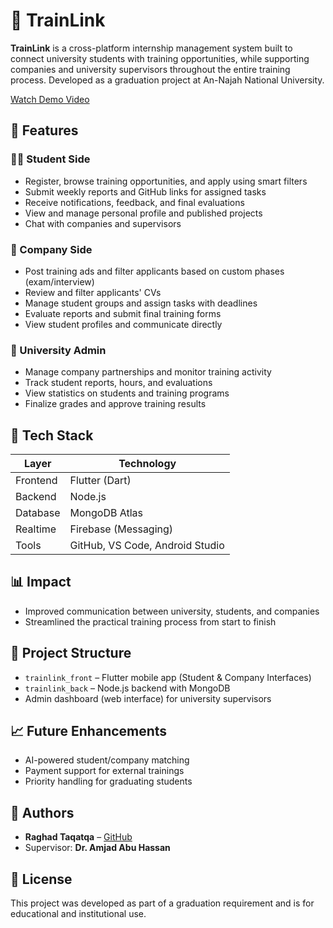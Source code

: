 # 🚆 TrainLink

**TrainLink** is a cross-platform internship management system built to connect university students with training opportunities, while supporting companies and university supervisors throughout the entire training process. Developed as a graduation project at An-Najah National University.

[Watch Demo Video](https://drive.google.com/file/d/13uykmlVCslgw5Ep7un2gShnaWpRYf6py/view?usp=sharing)


## 📌 Features

### 👩‍🎓 Student Side
- Register, browse training opportunities, and apply using smart filters
- Submit weekly reports and GitHub links for assigned tasks
- Receive notifications, feedback, and final evaluations
- View and manage personal profile and published projects
- Chat with companies and supervisors

### 🏢 Company Side
- Post training ads and filter applicants based on custom phases (exam/interview)
- Review and filter applicants' CVs
- Manage student groups and assign tasks with deadlines
- Evaluate reports and submit final training forms
- View student profiles and communicate directly

### 🏫 University Admin
- Manage company partnerships and monitor training activity
- Track student reports, hours, and evaluations
- View statistics on students and training programs
- Finalize grades and approve training results



## 🧰 Tech Stack

| Layer        | Technology             |
|--------------|-------------------------|
| Frontend     | Flutter (Dart)          |
| Backend      | Node.js                 |
| Database     | MongoDB Atlas           |
| Realtime     | Firebase (Messaging)    |
| Tools        | GitHub, VS Code, Android Studio |



## 📊 Impact

- Improved communication between university, students, and companies
- Streamlined the practical training process from start to finish



## 📎 Project Structure

- `trainlink_front` – Flutter mobile app (Student & Company Interfaces)
- `trainlink_back` – Node.js backend with MongoDB
- Admin dashboard (web interface) for university supervisors



## 📈 Future Enhancements

- AI-powered student/company matching
- Payment support for external trainings
- Priority handling for graduating students



## 👥 Authors

- **Raghad Taqatqa** – [GitHub](https://github.com/RaghadDeraweah)   
- Supervisor: **Dr. Amjad Abu Hassan**  



## 📜 License

This project was developed as part of a graduation requirement and is for educational and institutional use.



